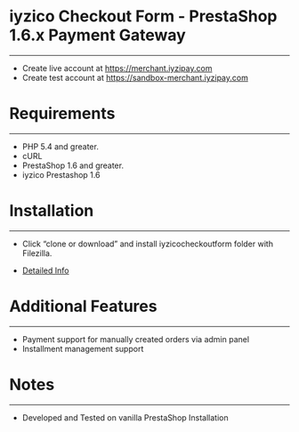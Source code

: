 # iyzico Checkout Form - PrestaShop 1.6.x Payment Gateway
------------
* Create live account at https://merchant.iyzipay.com
* Create test account at https://sandbox-merchant.iyzipay.com


# Requirements
------------
* PHP 5.4 and greater.
* cURL
* PrestaShop 1.6 and greater.
* iyzico Prestashop 1.6

# Installation
---------------
* Click “clone or download” and install iyzicocheckoutform folder with Filezilla.

* <a href="https://dev.iyzipay.com/tr/acik-kaynak/prestashop">Detailed Info</a>

# Additional Features
---------------------
* Payment support for manually created orders via admin panel
* Installment management support

# Notes
---------------
* Developed and Tested on vanilla PrestaShop Installation
